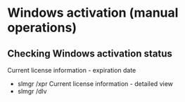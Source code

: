 # Windows activation (manual operations)
## Checking Windows activation status
Current license information - expiration date
- slmgr /xpr
Current license information - detailed view
- slmgr /dlv

